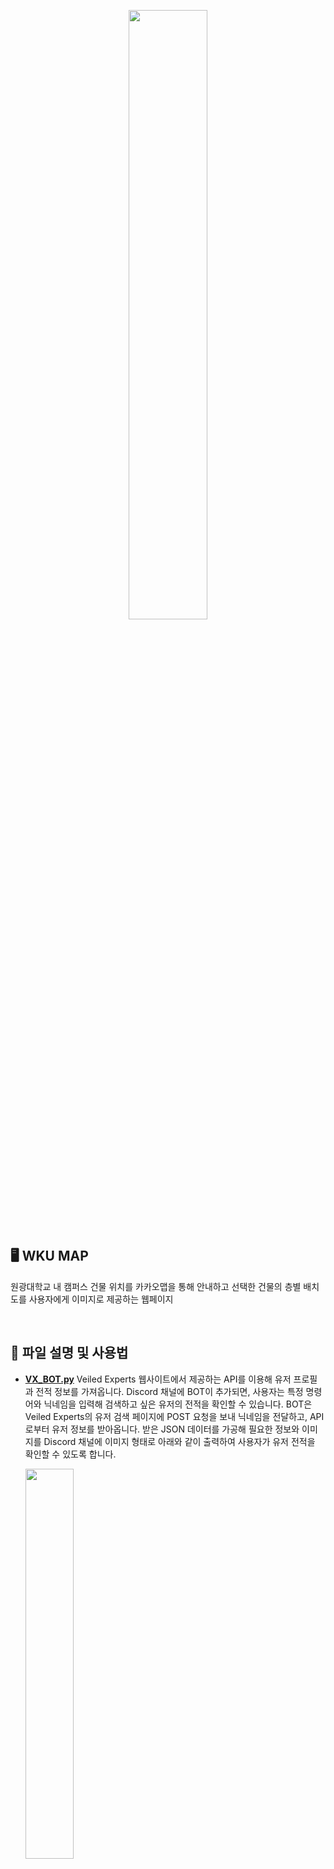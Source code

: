 <p align="center">
  <img src="https://github.com/user-attachments/assets/7d282101-90b3-4b6d-a6cd-7114503d214f" width="50%">
</p>

## 🖥️ WKU MAP
원광대학교 내 캠퍼스 건물 위치를 카카오맵을 통해 안내하고 선택한 건물의 층별 배치도를 사용자에게 이미지로 제공하는 웹페이지

<br>

## 📁 파일 설명 및 사용법
- [**VX_BOT.py**](https://github.com/zmtmqhdl/WKU_MAP/blob/main/WKU_MAP.html)
  Veiled Experts 웹사이트에서 제공하는 API를 이용해 유저 프로필과 전적 정보를 가져옵니다. Discord 채널에 BOT이 추가되면, 사용자는 특정 명령어와 닉네임을 입력해 검색하고 싶은 유저의 전적을 확인할 수 있습니다. BOT은 Veiled Experts의 유저 검색 페이지에 POST 요청을 보내 닉네임을 전달하고, API로부터 유저 정보를 받아옵니다. 받은 JSON 데이터를 가공해 필요한 정보와 이미지를 Discord 채널에 이미지 형태로 아래와 같이 출력하여 사용자가 유저 전적을 확인할 수 있도록 합니다.


  <img src="https://github.com/user-attachments/assets/418361da-42c0-4bfb-8977-9d9db2e89a94" width="40%">

<br>

## 🛠️ 사용 기술
[![My Skills](https://skillicons.dev/icons?i=css,html)](https://skillicons.dev)
